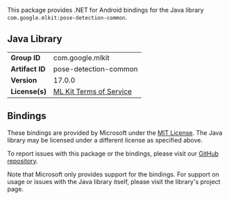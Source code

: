 This package provides .NET for Android bindings for the Java library `com.google.mlkit:pose-detection-common`.

## Java Library

| | |
|-|-|
| **Group ID** | com.google.mlkit |
| **Artifact ID** | pose-detection-common |
| **Version** | 17.0.0 |
| **License(s)** | [ML Kit Terms of Service](https://developers.google.com/ml-kit/terms) |

## Bindings

These bindings are provided by Microsoft under the [MIT License](https://opensource.org/licenses/MIT). The Java
library may be licensed under a different license as specified above.

To report issues with this package or the bindings, please visit our [GitHub repository](https://aka.ms/android-libraries).

Note that Microsoft only provides support for the bindings. For support on
usage or issues with the Java library itself, please visit the library's project page.
